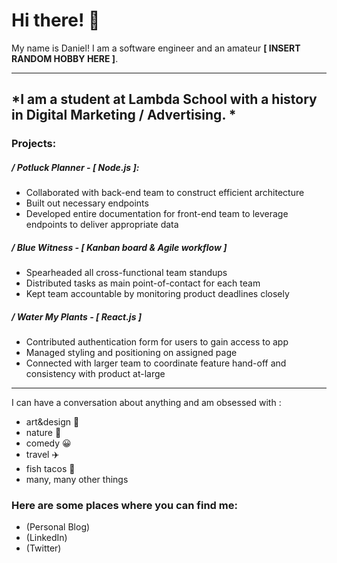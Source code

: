 # Hi there! 👋

My name is Daniel!  I am a software engineer and an amateur **[ INSERT RANDOM HOBBY HERE ]**.

-------
*I am a student at Lambda School with a history in Digital Marketing / Advertising.  *
-------
### Projects:
##### / Potluck Planner - [ Node.js ]:
- Collaborated with back-end team to construct efficient architecture
- Built out necessary endpoints
- Developed entire documentation for front-end team to leverage endpoints to deliver appropriate data

##### / Blue Witness - [ Kanban board & Agile workflow ]
- Spearheaded all cross-functional team standups
- Distributed tasks as main point-of-contact for each team
- Kept team accountable by monitoring product deadlines closely

##### / Water My Plants - [ React.js ]
- Contributed authentication form for users to gain access to app
- Managed styling and positioning on assigned page
- Connected with larger team to coordinate feature hand-off and consistency with product at-large

-------
I can have a conversation about anything and am obsessed with :
- art&design 📐
- nature 🌳
- comedy :grinning:
- travel :airplane:
- fish tacos :taco:
- many, many other things

### Here are some places where you can find me:
- (Personal Blog)
- (LinkedIn)
- (Twitter)

<!--
**danielbkim/danielbkim** is a ✨ _special_ ✨ repository because its `README.md` (this file) appears on your GitHub profile.

Here are some ideas to get you started:

- 🔭 I’m currently working on ...
- 🌱 I’m currently learning ...
- 👯 I’m looking to collaborate on ...
- 🤔 I’m looking for help with ...
- 💬 Ask me about ...
- 📫 How to reach me: ...
- 😄 Pronouns: ...
- ⚡ Fun fact: ...
-->

